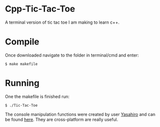 Cpp-Tic-Tac-Toe
===============

A terminal version of tic tac toe I am making to learn c++.

# Compile
Once downloaded navigate to the folder in terminal/cmd and enter:

    $ make makefile

# Running
One the makefile is finished run:
 
    $ ./Tic-Tac-Toe

The console manipulation functions were created by user [Yasahiro](https://github.com/Yasahiro) and can be found [here](https://github.com/Yasahiro/console). They are cross-platform are really useful.